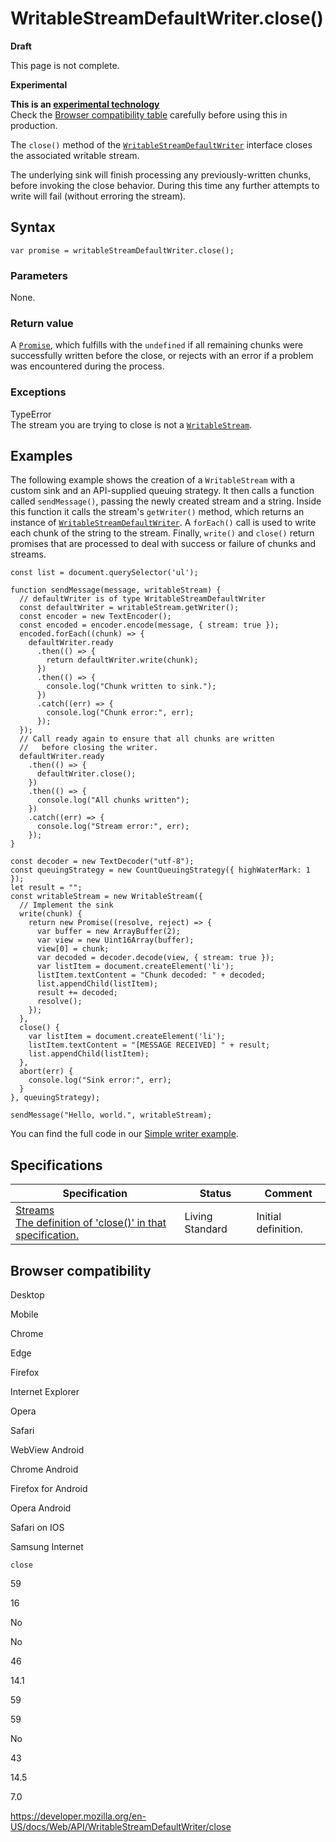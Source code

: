 WritableStreamDefaultWriter.close()
===================================

**Draft**

This page is not complete.

**Experimental**

**This is an [experimental technology](https://developer.mozilla.org/en-US/docs/MDN/Guidelines/Conventions_definitions#experimental)**  
Check the [Browser compatibility table](#browser_compatibility) carefully before using this in production.

The `close()` method of the [`WritableStreamDefaultWriter`](../writablestreamdefaultwriter) interface closes the associated writable stream.

The underlying sink will finish processing any previously-written chunks, before invoking the close behavior. During this time any further attempts to write will fail (without erroring the stream).

Syntax
------

    var promise = writableStreamDefaultWriter.close();

### Parameters

None.

### Return value

A [`Promise`](https://developer.mozilla.org/en-US/docs/Web/JavaScript/Reference/Global_Objects/Promise), which fulfills with the `undefined` if all remaining chunks were successfully written before the close, or rejects with an error if a problem was encountered during the process.

### Exceptions

TypeError  
The stream you are trying to close is not a [`WritableStream`](../writablestream).

Examples
--------

The following example shows the creation of a `WritableStream` with a custom sink and an API-supplied queuing strategy. It then calls a function called `sendMessage()`, passing the newly created stream and a string. Inside this function it calls the stream's `getWriter()` method, which returns an instance of [`WritableStreamDefaultWriter`](../writablestreamdefaultwriter). A `forEach()` call is used to write each chunk of the string to the stream. Finally, `write()` and `close()` return promises that are processed to deal with success or failure of chunks and streams.

    const list = document.querySelector('ul');

    function sendMessage(message, writableStream) {
      // defaultWriter is of type WritableStreamDefaultWriter
      const defaultWriter = writableStream.getWriter();
      const encoder = new TextEncoder();
      const encoded = encoder.encode(message, { stream: true });
      encoded.forEach((chunk) => {
        defaultWriter.ready
          .then(() => {
            return defaultWriter.write(chunk);
          })
          .then(() => {
            console.log("Chunk written to sink.");
          })
          .catch((err) => {
            console.log("Chunk error:", err);
          });
      });
      // Call ready again to ensure that all chunks are written
      //   before closing the writer.
      defaultWriter.ready
        .then(() => {
          defaultWriter.close();
        })
        .then(() => {
          console.log("All chunks written");
        })
        .catch((err) => {
          console.log("Stream error:", err);
        });
    }

    const decoder = new TextDecoder("utf-8");
    const queuingStrategy = new CountQueuingStrategy({ highWaterMark: 1 });
    let result = "";
    const writableStream = new WritableStream({
      // Implement the sink
      write(chunk) {
        return new Promise((resolve, reject) => {
          var buffer = new ArrayBuffer(2);
          var view = new Uint16Array(buffer);
          view[0] = chunk;
          var decoded = decoder.decode(view, { stream: true });
          var listItem = document.createElement('li');
          listItem.textContent = "Chunk decoded: " + decoded;
          list.appendChild(listItem);
          result += decoded;
          resolve();
        });
      },
      close() {
        var listItem = document.createElement('li');
        listItem.textContent = "[MESSAGE RECEIVED] " + result;
        list.appendChild(listItem);
      },
      abort(err) {
        console.log("Sink error:", err);
      }
    }, queuingStrategy);

    sendMessage("Hello, world.", writableStream);

You can find the full code in our [Simple writer example](https://mdn.github.io/dom-examples/streams/simple-writer/).

Specifications
--------------

<table><thead><tr class="header"><th>Specification</th><th>Status</th><th>Comment</th></tr></thead><tbody><tr class="odd"><td><a href="https://streams.spec.whatwg.org/#default-writer-close">Streams<br />
<span class="small">The definition of 'close()' in that specification.</span></a></td><td><span class="spec-living">Living Standard</span></td><td>Initial definition.</td></tr></tbody></table>

Browser compatibility
---------------------

Desktop

Mobile

Chrome

Edge

Firefox

Internet Explorer

Opera

Safari

WebView Android

Chrome Android

Firefox for Android

Opera Android

Safari on IOS

Samsung Internet

`close`

59

16

No

No

46

14.1

59

59

No

43

14.5

7.0

<a href="https://developer.mozilla.org/en-US/docs/Web/API/WritableStreamDefaultWriter/close" class="_attribution-link">https://developer.mozilla.org/en-US/docs/Web/API/WritableStreamDefaultWriter/close</a>
